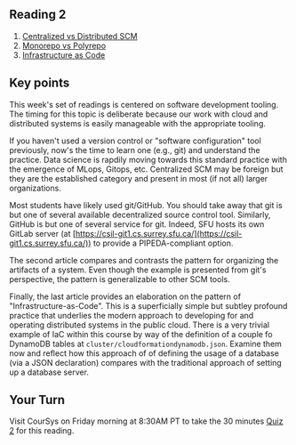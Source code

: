 ## Reading 2
1. [Centralized vs Distributed SCM](https://web.archive.org/web/20190707165914/https://www.drdobbs.com/architecture-and-design/centralized-vs-distributed-scm/231600666)
2. [Monorepo vs Polyrepo](https://github.com/joelparkerhenderson/monorepo-vs-polyrepo)
3. [Infrastructure as Code](https://martinfowler.com/bliki/InfrastructureAsCode.html)

## Key points

   This week's set of readings is centered on software development tooling. The timing for this topic is deliberate because our work with cloud and distributed systems is easily manageable with the appropriate tooling.

   If you haven't used a version control or "software configuration" tool previously, now's the time to learn one (e.g., git) and understand the practice. Data science is rapdily moving towards this standard practice with the emergence of MLops, Gitops, etc. Centralized SCM may be foreign but they are the established category and present in most (if not all) larger organizations. 
   
   Most students have likely used git/GitHub. You should take away that git is but one of several available decentralized source control tool. Similarly, GitHub is but one of several service for git. Indeed, SFU hosts its own GitLab server (at [https://csil-git1.cs.surrey.sfu.ca/](https://csil-git1.cs.surrey.sfu.ca/)) to provide a PIPEDA-compliant option.  
   
   The second article compares and contrasts the pattern for organizing the artifacts of a system. Even though the example is presented from git's perspective, the pattern is generalizable to other SCM tools. 
   
   Finally, the last article provides an elaboration on the pattern of "Infrastructure-as-Code". This is a superficially simple but subtley profound practice that underlies the modern approach to developing for and operating distributed systems in the public cloud. There is a very trivial example of IaC within this course
   by way of the definition of a couple fo DynamoDB tables at `cluster/cloudformationdynamodb.json`. Examine them now and reflect how this approach of of defining
   the usage of a database (via a JSON declaration) compares with the traditional approach of setting up a database server. 


## Your Turn

   Visit CourSys on Friday morning at 8:30AM PT to take the 30 minutes [Quiz 2](https://coursys.sfu.ca/2022sp-cmpt-756-g1/+q2/) for this reading. 

